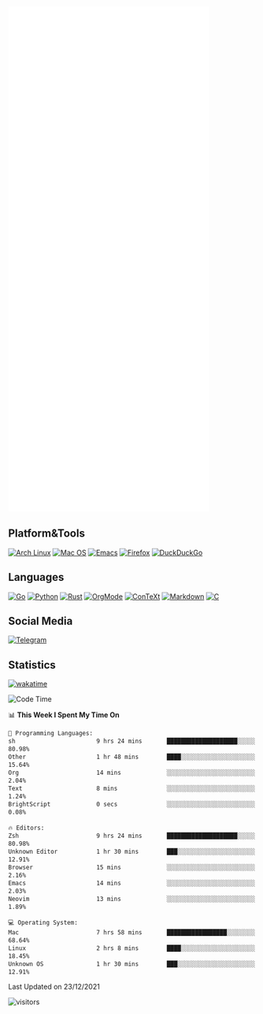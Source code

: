 ![Metrics](https://github.com/SteamedFish/SteamedFish/blob/master/github-metrics.svg)

## Platform&Tools

[![Arch Linux](https://img.shields.io/badge/ArchLinux-1793D1?logo=arch-linux&logoColor=fff&style=flat-square)](https://archlinux.org/)
[![Mac OS](https://img.shields.io/badge/MacOS-000000?style=flat-square&logo=macos&logoColor=F0F0F0)](https://www.apple.com/macos/)
[![Emacs](https://img.shields.io/badge/Emacs-%237F5AB6.svg?&style=flat-square&logo=gnu-emacs&logoColor=white)](https://www.gnu.org/software/emacs/)
[![Firefox](https://img.shields.io/badge/Firefox-FF7139?style=flat-square&logo=Firefox-Browser&logoColor=white)](https://firefox.com/)
[![DuckDuckGo](https://img.shields.io/badge/DuckDuckGo-DE5833?style=flat-square&logo=DuckDuckGo&logoColor=white)](https://duckduckgo.com/)

## Languages

[![Go](https://img.shields.io/badge/Golang-%2300ADD8.svg?style=flat-square&logo=go&logoColor=white)](https://golang.org/)
[![Python](https://img.shields.io/badge/Python-3670A0?style=flat-square&logo=python&logoColor=ffdd54)](https://www.python.org/)
[![Rust](https://img.shields.io/badge/Rust-%23000000.svg?style=flat-square&logo=rust&logoColor=white)](https://www.rust-lang.org/)
[![OrgMode](https://img.shields.io/badge/OrgMode-%23000000.svg?style=flat-square&logo=org&logoColor=white)](https://orgmode.org/)
[![ConTeXt](https://img.shields.io/badge/ConTeXt-%23008080.svg?style=flat-square&logo=latex&logoColor=white)](https://contextgarden.net/)
[![Markdown](https://img.shields.io/badge/MarkDown-%23000000.svg?style=flat-square&logo=markdown&logoColor=white)](https://daringfireball.net/projects/markdown/)
[![C](https://img.shields.io/badge/C-%2300599C.svg?style=flat-square&logo=c&logoColor=white)](https://www.iso.org/standard/74528.html)

## Social Media

[![Telegram](https://img.shields.io/badge/SteamedFish-2CA5E0?style=social&logo=telegram&logoColor=white)](https://t.me/SteamedFish)

## Statistics
[![wakatime](https://wakatime.com/badge/user/168280d6-fcf2-4b4f-ad3a-dc4612f35b38.svg)](https://wakatime.com/@168280d6-fcf2-4b4f-ad3a-dc4612f35b38)

<!--START_SECTION:waka-->
![Code Time](http://img.shields.io/badge/Code%20Time-1%2C527%20hrs%2057%20mins-blue)

📊 **This Week I Spent My Time On** 

```text
💬 Programming Languages: 
sh                       9 hrs 24 mins       ████████████████████░░░░░   80.98% 
Other                    1 hr 48 mins        ████░░░░░░░░░░░░░░░░░░░░░   15.64% 
Org                      14 mins             ░░░░░░░░░░░░░░░░░░░░░░░░░   2.04% 
Text                     8 mins              ░░░░░░░░░░░░░░░░░░░░░░░░░   1.24% 
BrightScript             0 secs              ░░░░░░░░░░░░░░░░░░░░░░░░░   0.08%

🔥 Editors: 
Zsh                      9 hrs 24 mins       ████████████████████░░░░░   80.98% 
Unknown Editor           1 hr 30 mins        ███░░░░░░░░░░░░░░░░░░░░░░   12.91% 
Browser                  15 mins             ░░░░░░░░░░░░░░░░░░░░░░░░░   2.16% 
Emacs                    14 mins             ░░░░░░░░░░░░░░░░░░░░░░░░░   2.03% 
Neovim                   13 mins             ░░░░░░░░░░░░░░░░░░░░░░░░░   1.89%

💻 Operating System: 
Mac                      7 hrs 58 mins       █████████████████░░░░░░░░   68.64% 
Linux                    2 hrs 8 mins        ████░░░░░░░░░░░░░░░░░░░░░   18.45% 
Unknown OS               1 hr 30 mins        ███░░░░░░░░░░░░░░░░░░░░░░   12.91%

```


 Last Updated on 23/12/2021
<!--END_SECTION:waka-->

![visitors](https://visitor-badge.laobi.icu/badge?page_id=SteamedFish.SteamedFish)
